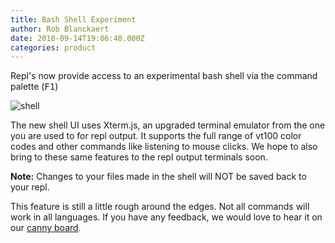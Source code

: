 ```yaml
---
title: Bash Shell Experiment
author: Rob Blanckaert
date: 2018-09-14T19:06:40.000Z
categories: product
---
```


Repl's now provide access to an experimental bash shell via the command palette (<kbd>F1</kbd>)

![shell](https://blog.replit.com/images/blog/shell.gif)

The new shell UI uses Xterm.js, an upgraded terminal emulator from the one you are used to for repl output. It supports the full range of vt100 color codes and other commands like listening to mouse clicks. We hope to also bring to these same features to the repl output terminals soon.

**Note:** Changes to your files made in the shell will NOT be saved back to your repl.

This feature is still a little rough around the edges. Not all commands will work in all languages. If you have any feedback, we would love to hear it on our [canny board](https://repl.it/feedback/p/xterm-shell).